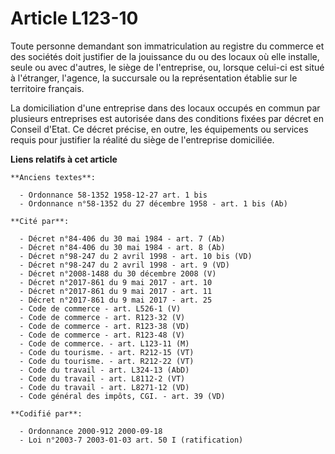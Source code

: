 # Article L123-10

Toute personne demandant son immatriculation au registre du commerce et des sociétés doit justifier de la jouissance du ou
des locaux où elle installe, seule ou avec d'autres, le siège de l'entreprise, ou, lorsque celui-ci est situé à l'étranger,
l'agence, la succursale ou la représentation établie sur le territoire français.

La domiciliation d'une entreprise dans des locaux occupés en commun par plusieurs entreprises est autorisée dans des
conditions fixées par décret en Conseil d'Etat. Ce décret précise, en outre, les équipements ou services requis pour
justifier la réalité du siège de l'entreprise domiciliée.

**Liens relatifs à cet article**

	**Anciens textes**:

	  - Ordonnance 58-1352 1958-12-27 art. 1 bis
	  - Ordonnance n°58-1352 du 27 décembre 1958 - art. 1 bis (Ab)

	**Cité par**:

	  - Décret n°84-406 du 30 mai 1984 - art. 7 (Ab)
	  - Décret n°84-406 du 30 mai 1984 - art. 8 (Ab)
	  - Décret n°98-247 du 2 avril 1998 - art. 10 bis (VD)
	  - Décret n°98-247 du 2 avril 1998 - art. 9 (VD)
	  - Décret n°2008-1488 du 30 décembre 2008 (V)
	  - Décret n°2017-861 du 9 mai 2017 - art. 10
	  - Décret n°2017-861 du 9 mai 2017 - art. 11
	  - Décret n°2017-861 du 9 mai 2017 - art. 25
	  - Code de commerce - art. L526-1 (V)
	  - Code de commerce - art. R123-32 (V)
	  - Code de commerce - art. R123-38 (VD)
	  - Code de commerce - art. R123-48 (V)
	  - Code de commerce. - art. L123-11 (M)
	  - Code du tourisme. - art. R212-15 (VT)
	  - Code du tourisme. - art. R212-22 (VT)
	  - Code du travail - art. L324-13 (AbD)
	  - Code du travail - art. L8112-2 (VT)
	  - Code du travail - art. L8271-12 (VD)
	  - Code général des impôts, CGI. - art. 39 (VD)

	**Codifié par**:

	  - Ordonnance 2000-912 2000-09-18
	  - Loi n°2003-7 2003-01-03 art. 50 I (ratification)
